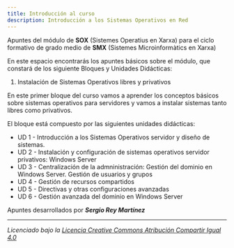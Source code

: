 ```yaml
---
title: Introducción al curso
description: Introducción a los Sistemas Operativos en Red
---
```


Apuntes del módulo de **SOX** (Sistemes Operatius en Xarxa) para el ciclo formativo de grado medio de **SMX** (Sistemes Microinformàtics en Xarxa)

<!-- <figure markdown="span" align="center">
  ![Image title](./imgs/LogoSGE.png){ width="25%"  }
</figure> -->

En este espacio encontrarás los apuntes básicos sobre el módulo, que constará de los siguiente Bloques y Unidades Didácticas:

1. Instalación de Sistemas Operativos libres y privativos

En este primer bloque del curso vamos a aprender los conceptos básicos sobre sistemas operativos para servidores y vamos a instalar sistemas tanto libres como privativos.

El bloque está compuesto por las siguientes unidades didácticas:

 - UD 1 - Introducción a los Sistemas Operativos servidor y diseño de sistemas.
 - UD 2 - Instalación y configuración de sistemas operativos servidor privativos: Windows Server
 - UD 3 - Centralización de la admninistración: Gestión del dominio en Windows Server. Gestión de usuarios y grupos
 - UD 4 - Gestión de recursos compartidos
 - UD 5 - Directivas y otras configuraciones avanzadas
 - UD 6 - Gestión avanzada del dominio en Windows Server

Apuntes desarrollados por ***Sergio Rey Martínez***

---

_Licenciado bajo la [Licencia Creative Commons Atribución Compartir Igual 4.0](http://creativecommons.org/licenses/by-sa/4.0/)_

